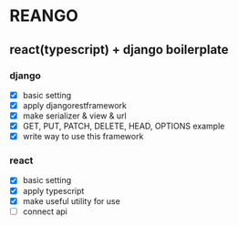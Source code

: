 # REANGO

## react(typescript) + django boilerplate

### django
- [x] basic setting
- [x] apply djangorestframework
- [x] make serializer & view & url
- [x] GET, PUT, PATCH, DELETE, HEAD, OPTIONS example
- [x] write way to use this framework

### react
- [x] basic setting
- [x] apply typescript
- [x] make useful utility for use
- [ ] connect api

